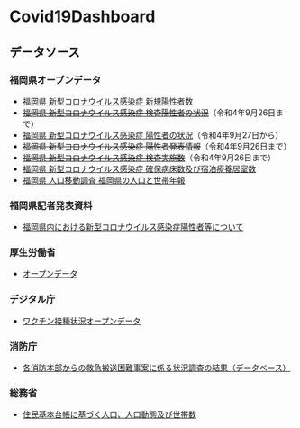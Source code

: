 # Covid19Dashboard

## データソース
### 福岡県オープンデータ
* [福岡県 新型コロナウイルス感染症 新規陽性者数](https://ckan.open-governmentdata.org/dataset/412b1e1c-7c05-443e-8c1f-e8dfcff57b91)
* ~~[福岡県 新型コロナウイルス感染症 検査陽性者の状況](https://ckan.open-governmentdata.org/dataset/fe943202-2db4-44f8-9686-9cf682690bb7)~~（令和4年9月26日まで）
* [福岡県 新型コロナウイルス感染症 陽性者の状況](https://ckan.open-governmentdata.org/dataset/401000_pref_fukuoka_covid19_youseisyajyoukyou)（令和4年9月27日から）
* ~~[福岡県 新型コロナウイルス感染症 陽性者発表情報](https://ckan.open-governmentdata.org/dataset/8a9688c2-7b9f-4347-ad6e-de3b339ef740)~~（令和4年9月26日まで）
* ~~[福岡県 新型コロナウイルス感染症 検査実施数](https://ckan.open-governmentdata.org/dataset/ef64c68a-d89e-4b1b-a53f-d2535ebfa3a1)~~（令和4年9月26日まで）
* [福岡県 新型コロナウイルス感染症 確保病床数及び宿泊療養居室数](https://ckan.open-governmentdata.org/dataset/c9efc321-6c10-448b-a859-555fd9ae8726)
* [福岡県 人口移動調査 福岡県の人口と世帯年報](https://ckan.open-governmentdata.org/dataset/401000_jinkouidouchousa-jinkousetai)
### 福岡県記者発表資料
* [福岡県内における新型コロナウイルス感染症陽性者等について](https://www.pref.fukuoka.lg.jp/press/index.php?search_cnr_kwd=福岡県内における新型コロナウイルス感染症陽性者等について&pb=&pc=&search=1)
### 厚生労働省
* [オープンデータ](https://www.mhlw.go.jp/stf/covid-19/open-data.html)
### デジタル庁
* [ワクチン接種状況オープンデータ](https://info.vrs.digital.go.jp/dashboard)
### 消防庁
* [各消防本部からの救急搬送困難事案に係る状況調査の結果（データベース）](https://www.fdma.go.jp/disaster/coronavirus/post-1.html)
### 総務省
* [住民基本台帳に基づく人口、人口動態及び世帯数](https://www.soumu.go.jp/main_sosiki/jichi_gyousei/daityo/jinkou_jinkoudoutai-setaisuu.html)
